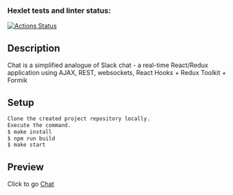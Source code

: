 ### Hexlet tests and linter status:

[![Actions Status](https://github.com/niramov/frontend-project-12/workflows/hexlet-check/badge.svg)](https://github.com/niramov/frontend-project-12/actions)

## Description

Chat is a simplified analogue of Slack chat - a real-time React/Redux application using AJAX, REST, websockets, React Hooks + Redux Toolkit + Formik

## Setup

```bash
Clone the created project repository locally.
Execute the command.
$ make install
$ npm run build
$ make start
```

## Preview

Click to go [Chat](https://frontend-project-12-production-1934.up.railway.app)
